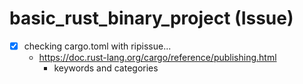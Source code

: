 # basic_rust_binary_project (Issue)

- [x] checking cargo.toml with ripissue...
  - https://doc.rust-lang.org/cargo/reference/publishing.html
    - keywords and categories
